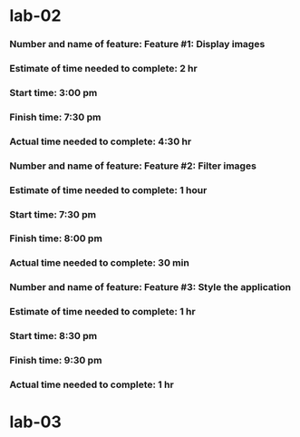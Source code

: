 # lab-02

### Number and name of feature: Feature #1: Display images

### Estimate of time needed to complete: 2 hr

### Start time: 3:00 pm

### Finish time: 7:30 pm

### Actual time needed to complete: 4:30 hr

### Number and name of feature: Feature #2: Filter images

### Estimate of time needed to complete: 1 hour

### Start time: 7:30 pm

### Finish time: 8:00 pm

### Actual time needed to complete: 30 min

### Number and name of feature: Feature #3: Style the application

### Estimate of time needed to complete: 1 hr

### Start time: 8:30 pm

### Finish time: 9:30 pm

### Actual time needed to complete: 1 hr

# lab-03

